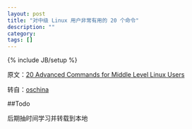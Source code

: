 ```yaml
---
layout: post
title: "对中级 Linux 用户非常有用的 20 个命令"
description: ""
category: 
tags: []
---
```

{% include JB/setup %}

原文：[20 Advanced Commands for Middle Level Linux Users](http://www.tecmint.com/20-advanced-commands-for-middle-level-linux-users/)

转自：[oschina](http://www.oschina.net/translate/20-advanced-commands-for-middle-level-linux-users)

##Todo

后期抽时间学习并转载到本地
